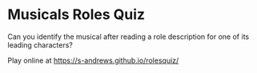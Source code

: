 Musicals Roles Quiz
===================

Can you identify the musical after reading a role description for one of its leading characters?

Play online at https://s-andrews.github.io/rolesquiz/
